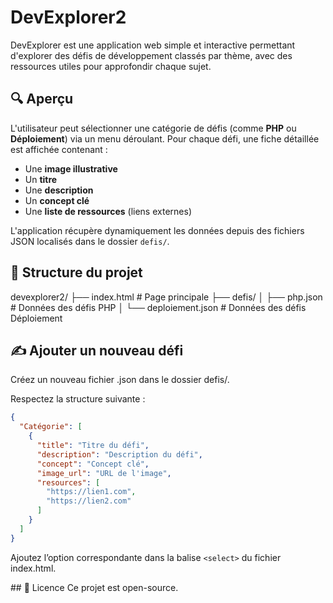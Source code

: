 # DevExplorer2

DevExplorer est une application web simple et interactive permettant d'explorer des défis de développement classés par thème, avec des ressources utiles pour approfondir chaque sujet.

## 🔍 Aperçu

L'utilisateur peut sélectionner une catégorie de défis (comme **PHP** ou **Déploiement**) via un menu déroulant. Pour chaque défi, une fiche détaillée est affichée contenant :

- Une **image illustrative**
- Un **titre**
- Une **description**
- Un **concept clé**
- Une **liste de ressources** (liens externes)

L'application récupère dynamiquement les données depuis des fichiers JSON localisés dans le dossier `defis/`.

## 📁 Structure du projet

devexplorer2/
├── index.html # Page principale
├── defis/
│ ├── php.json # Données des défis PHP
│ └── deploiement.json # Données des défis Déploiement

## ✍️ Ajouter un nouveau défi
Créez un nouveau fichier .json dans le dossier defis/.

Respectez la structure suivante :

```json
{
  "Catégorie": [
    {
      "title": "Titre du défi",
      "description": "Description du défi",
      "concept": "Concept clé",
      "image_url": "URL de l'image",
      "resources": [
        "https://lien1.com",
        "https://lien2.com"
      ]
    }
  ]
}
```

Ajoutez l’option correspondante dans la balise `<select>` du fichier index.html.

## 📄 Licence
Ce projet est open-source.